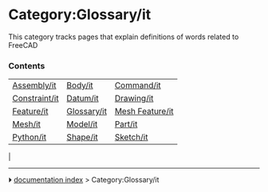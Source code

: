 # Category:Glossary/it
This category tracks pages that explain definitions of words related to FreeCAD

### Contents

|     |     |     |
| --- | --- | --- |
| [Assembly/it](Assembly/it.md) | [Body/it](Body/it.md) | [Command/it](Command/it.md) |
| [Constraint/it](Constraint/it.md) | [Datum/it](Datum/it.md) | [Drawing/it](Drawing/it.md) |
| [Feature/it](Feature/it.md) | [Glossary/it](Glossary/it.md) | [Mesh Feature/it](Mesh_Feature/it.md) |
| [Mesh/it](Mesh/it.md) | [Model/it](Model/it.md) | [Part/it](Part/it.md) |
| [Python/it](Python/it.md) | [Shape/it](Shape/it.md) | [Sketch/it](Sketch/it.md) |
|



---
⏵ [documentation index](../README.md) > Category:Glossary/it
